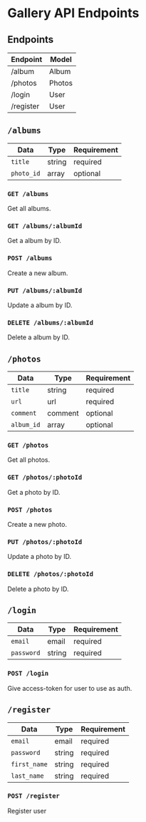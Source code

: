 # Gallery API Endpoints

## Endpoints

| Endpoint    | Model     |
|-------------|-----------|
| /album      | Album     |
| /photos     | Photos    |
| /login      | User      |
| /register   | User      |

## `/albums`

| Data        | Type      | Requirement |
|-------------|-----------|-------------|
| `title`     | string    | required    |
| `photo_id`  | array     | optional    |

### `GET /albums`

Get all albums.

### `GET /albums/:albumId`

Get a album by ID.

### `POST /albums`

Create a new album.

### `PUT /albums/:albumId`

Update a album by ID.

### `DELETE /albums/:albumId`

Delete a album by ID.

## `/photos`

| Data        | Type      | Requirement |
|-------------|-----------|-------------|
| `title`     | string    | required    |
| `url`       | url       | required    |
| `comment`   | comment   | optional    |
| `album_id`  | array     | optional    |

### `GET /photos`

Get all photos.

### `GET /photos/:photoId`

Get a photo by ID.

### `POST /photos`

Create a new photo.

### `PUT /photos/:photoId`

Update a photo by ID.

### `DELETE /photos/:photoId`

Delete a photo by ID.

## `/login`

| Data        | Type      | Requirement |
|-------------|-----------|-------------|
| `email`     | email     | required    |
| `password`  | string    | required    |

### `POST /login`

Give access-token for user to use as auth.

## `/register`

| Data        | Type      | Requirement |
|-------------|-----------|-------------|
| `email`     | email     | required    |
| `password`  | string    | required    |
| `first_name`| string    | required    |
| `last_name` | string    | required    |

### `POST /register`

Register user
